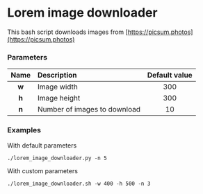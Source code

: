# Lorem image downloader

This bash script downloads images from [https://picsum.photos](https://picsum.photos)

### Parameters
|Name|Description|Default value|
|:----:|:-----------|:-----:|
|**w**|Image width|300|
|**h**|Image height|300|
|**n**|Number of images to download|10|

### Examples
With default parameters

`./lorem_image_downloader.py -n 5`

With custom parameters

`./lorem_image_downloader.sh -w 400 -h 500 -n 3`
